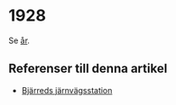 # 1928

Se [år](år).

## Referenser till denna artikel

* [Bjärreds järnvägsstation](Bjärreds%20järnvägsstation)
